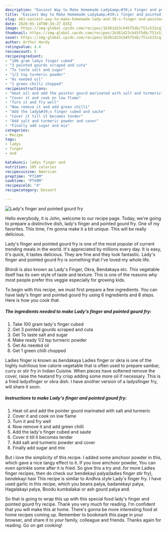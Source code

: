 ```yaml
---
description: "Easiest Way to Make Homemade Lady&amp;#39;s finger and pointed gourd fry"
title: "Easiest Way to Make Homemade Lady&amp;#39;s finger and pointed gourd fry"
slug: 461-easiest-way-to-make-homemade-lady-and-39-s-finger-and-pointed-gourd-fry
date: 2020-05-14T00:34:27.035Z
image: https://img-global.cpcdn.com/recipes/1b361d23cb45f5db/751x532cq70/ladys-finger-and-pointed-gourd-fry-recipe-main-photo.jpg
thumbnail: https://img-global.cpcdn.com/recipes/1b361d23cb45f5db/751x532cq70/ladys-finger-and-pointed-gourd-fry-recipe-main-photo.jpg
cover: https://img-global.cpcdn.com/recipes/1b361d23cb45f5db/751x532cq70/ladys-finger-and-pointed-gourd-fry-recipe-main-photo.jpg
author: Arthur Hardy
ratingvalue: 4.4
reviewcount: 5
recipeingredient:
- "100 gram ladys finger cubed"
- "3 pointed gourds scraped and cuta"
- "To taste salt and sugar"
- "1/2 tsp turmeric powder"
- "As needed oil"
- "1 green chilli chopped"
recipeinstructions:
- "Heat oil and add the pointer gourd marinated with salt and turmeric"
- "Cover it and cook on low flame"
- "Turn it and fry well"
- "Now remove it and add green chilli"
- "Add the lady&#39;s finger cubed and saute"
- "Cover it till it becomes tender"
- "Add salt and turmeric powder and cover"
- "Finally add sugar and mix"
categories:
- Recipe
tags:
- ladys
- finger
- and

katakunci: ladys finger and 
nutrition: 205 calories
recipecuisine: American
preptime: "PT24M"
cooktime: "PT49M"
recipeyield: "4"
recipecategory: Dessert

---
```



![Lady&#39;s finger and pointed gourd fry](https://img-global.cpcdn.com/recipes/1b361d23cb45f5db/751x532cq70/ladys-finger-and-pointed-gourd-fry-recipe-main-photo.jpg)

Hello everybody, it is John, welcome to our recipe page. Today, we're going to prepare a distinctive dish, lady&#39;s finger and pointed gourd fry. One of my favorites. This time, I'm gonna make it a bit unique. This will be really delicious.

Lady&#39;s finger and pointed gourd fry is one of the most popular of current trending meals in the world. It's appreciated by millions every day. It is easy, it's quick, it tastes delicious. They are fine and they look fantastic. Lady&#39;s finger and pointed gourd fry is something that I've loved my whole life.

Bhindi is also known as Lady&#39;s Finger, Okra, Bendakaya etc. This vegetable itself has its own style of taste and texture. This is one of the reasons why most people prefer this veggie especially for growing kids.


To begin with this recipe, we must first prepare a few ingredients. You can have lady&#39;s finger and pointed gourd fry using 6 ingredients and 8 steps. Here is how you cook that.

<!--inarticleads1-->

##### The ingredients needed to make Lady&#39;s finger and pointed gourd fry:

1. Take 100 gram lady&#39;s finger cubed
1. Get 3 pointed gourds scraped and cuta
1. Get To taste salt and sugar
1. Make ready 1/2 tsp turmeric powder
1. Get As needed oil
1. Get 1 green chilli chopped


Ladies finger is known as bendakaya Ladies finger or okra is one of the highly nutritious low calorie vegetable that is often used to prepare sambar, curry or stir fry in Indian Cuisine. When pieces have softened remove the cover, raise the heatand fry crisp adding some more oil if necessary. This is a fried ladysfinger or okra dish. I have another version of a ladysfinger fry, will share it soon. 

<!--inarticleads2-->

##### Instructions to make Lady&#39;s finger and pointed gourd fry:

1. Heat oil and add the pointer gourd marinated with salt and turmeric
1. Cover it and cook on low flame
1. Turn it and fry well
1. Now remove it and add green chilli
1. Add the lady&#39;s finger cubed and saute
1. Cover it till it becomes tender
1. Add salt and turmeric powder and cover
1. Finally add sugar and mix


But i love the simplicity of this recipe. I added some amchoor powder in this, which gave a nice tangy effect to it. If you love amchoor powder, You can even sprinkle some after it is fried. So give this a try and..for more Ladies finger recipes, then do check our bendekayi palya(ladies finger stir fry), bendekayi hasi This recipe is similar to Andhra style Lady&#39;s finger fry. I have used garlic in this recipe, which you beans palya, badanekayi palya, Hagalakayi palya, Boodu kumbalakai or ash gourd palya and. 

So that is going to wrap this up with this special food lady&#39;s finger and pointed gourd fry recipe. Thank you very much for reading. I'm confident that you will make this at home. There's gonna be more interesting food at home recipes coming up. Remember to bookmark this page in your browser, and share it to your family, colleague and friends. Thanks again for reading. Go on get cooking!
